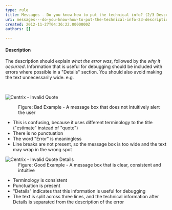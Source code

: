 ```yaml
---
type: rule
title: Messages - Do you know how to put the technical info? (2/3 Description)
uri: messages---do-you-know-how-to-put-the-technical-info-23-description
created: 2012-11-27T04:36:22.0000000Z
authors: []

---
```




<span class='intro'> <h4>Description</h4>
<div>The description should explain <em>what the error was</em>, followed by the <em>why it occurred</em>. Information that is useful for debugging should be included with errors where possible in a &quot;Details&quot; section. You should also avoid making the text unnecessarily wide. e.g.</div> </span>

​<dl class="badImage"><dt><img alt="Centrix - Invalid Quote" src="http&#58;//www.ssw.com.au/ssw/Standards/Rules/Images/BadMessageBox.png" /></dt>
<dd>Figure&#58; Bad Example - A message box that does not intuitively alert the user</dd></dl>
<ul><li>This is confusing, because it uses different terminology to the title (&quot;estimate&quot; instead of &quot;quote&quot;)</li>
<li>There is no punctuation</li>
<li>The word &quot;Error&quot; is meaningless</li>
<li>Line breaks are not present, so the message box is too wide and the text may wrap in the wrong spot</li></ul>
<dl class="goodImage"><dt><img alt="Centrix - Invalid Quote Details" src="http&#58;//www.ssw.com.au/ssw/Standards/Rules/Images/GoodMessageBox.png" /></dt>
<dd>Figure&#58; Good Example - A message box that is clear, consistent and intuitive</dd></dl>
<ul><li>Terminology is consistent</li>
<li>Punctuation is present</li>
<li>&quot;Details&quot; indicates that this information is useful for debugging</li>
<li>The text is split across three lines, and the technical information after Details is separated from the description of the error</li></ul>



